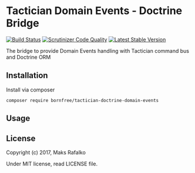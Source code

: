 Tactician Domain Events - Doctrine Bridge
=========================================

[![Build Status](https://travis-ci.org/bornfree/tactician-doctrine-domain-events.svg?branch=master)](https://travis-ci.org/bornfree/tactician-doctrine-domain-events)
[![Scrutinizer Code Quality](https://scrutinizer-ci.com/g/bornfree/tactician-doctrine-domain-events/badges/quality-score.png?b=master)](https://scrutinizer-ci.com/g/bornfree/tactician-doctrine-domain-events/?branch=master)
[![Latest Stable Version](https://poser.pugx.org/bornfree/tactician-doctrine-domain-events/v/stable)](https://packagist.org/packages/bornfree/tactician-doctrine-domain-events)

The bridge to provide Domain Events handling with Tactician command bus and Doctrine ORM

Installation
------------

Install via composer

```
composer require bornfree/tactician-doctrine-domain-events
```

Usage
-----

License
-------

Copyright (c) 2017, Maks Rafalko

Under MIT license, read LICENSE file.
